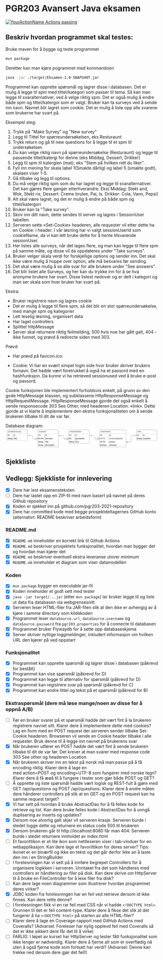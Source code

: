 # PGR203 Avansert Java eksamen
[![YourActionName Actions passing](https://github.com/kristiania-pgr203-2021/pgr203-exam-q10357/workflows/JDBC/badge.svg)](https://github.com/kristiania-pgr203-2021/pgr203-exam-q10357/actions)

## Beskriv hvordan programmet skal testes:

Bruke maven for å bygge og teste programmet
```bash
mvn package
```

Deretter kan man kjøre pogrammet med kommandoen
```bash
java -jar ./target/Eksamen-1.0-SNAPSHOT.jar
```
Programmet kan opprette spørsmål og lagrer disse i databasen. Det er mulig å legge til spm med tittel/kategori som passer til tema. Så kan man legge til svaralternativer, ved å velge riktig spm. 
Det er også mulig å endre både spm og tittel/katergoi som er valgt. Bruker kan ta surveys ved å sende inn navn. Navnet blir lagret som cookie. 
Det er mulig å liste opp alle svarene som brukerne har svart på. 

Eksempel steg:
1. Trykk på "Make Survey" og "New survey"
2. Legg til Tittel for spørreundersøkelsen, eks Resturaunt
3. Trykk return og gå til new questions for å legge til et spm til undersøkelsen
4. Du kan velge riktig navn på spørreundersøkelse (Resturaunt) og legge til passende tittel/katergi for denne (eks Middag, Dessert, Drikker)
5. Legg til spm til katergien (mat), eks "Stem på hvilken rett du liker".
6. Fyll inn mening for skala label 1(Smakte dårlig) og label 5 (smakte godt), skalaen viser 1-5.
7. Gå tilbake og legg til options.
8. Du må velge riktig spm som du har lagret og legge til svaralternativer. Det kan gjøres flere ganger etterhverandre. Eks( Middag: Stekt and, Wok, Stekt ris, Dessert: Creme brulee, Pai, Is. Drikker: Cola, Vann, Pepsi)
9. Alt skal være lagret, og det er mulig å endre på både spm og tittel/katergori
10. Bruker kan ta "Take survey".
11. Skriv inn ditt navn, dette sendes til server og lagres i SessionUser tabellen.
12. Serveren sette «Set-Cookie» headeren, alle requester vil etter dette ha en Cookie: i header. I vår løsning har vi valgt sessionUserId som cookieName, da vi kan lett bruke dette for å hente tilsvarende sessionUser.
13. Her listes alle surveys, når det lages flere, og man kan legge til flere spm på samme måte, og disse vil da oppdateres under "Take surveys".
14. Bruker velger skala verdi for forskjellige options og sender inn. Det skal ikke være mulig å hoppe over option, alle må besvares før sending.
15. Det skal være mulig å se alle svar for alle brukere under "See answers".
16. Det blir listet alle Surveys, og her kan du trykke inn for å se hva anonyme brukere har svart. Disse listest nedover og er delt i kategori og man ser skala som hver bruker har svart på.

Ekstra:
* Bruker registrere navn og lagres cookie
* Det er mulig å legge til flere spm, så det blir en stor spørreundersøkelse, med mange spm og kategorier
* Lett leselig løsning, organisert data
* Har laget controllers
* Splittet httpMessage
* Server skal returnere riktig feilmelding, 500 hvis noe har gått galt, 404 - ikke funnet, og prøvd å redirecte siden med 303.

Prøvd:
* Har prøvd på favicon.ico: 

* Cookie:
Vi har en svært simpel login side hvor bruker skriver brukers fornavn. Det hadde vært foretrukket å også ha et passord med en hashfunksjon. Da kunne vi ha retrieved sessionused ved å bruke e-post og passord.

Cookie funksjonen ble implementert forholdsvis enkelt, på grunn av den gode HttpMessage klassen, og subklassene HttpResponseMessage og HttpRequestMessage. HttpResponseMessage gjorde det også enkelt å sende responsecode 303 See Other, med headeren Location: «link».
Dette gjorde at vi klarte å implementere den ekstra funksjonaliteten om å sende brukeren tilbake til dit de var før.

Database diagram:
![database_diagram](./database_diagram.svg)

## Sjekkliste

## Vedlegg: Sjekkliste for innlevering

* [x] Dere har lest eksamensteksten
* [ ] Dere har lastet opp en ZIP-fil med navn basert på navnet på deres Github repository
* [x] Koden er sjekket inn på github.com/pgr203-2021-repository
* [x] Dere har committed kode med begge prosjektdeltagernes GitHub konto (alternativt: README beskriver arbeidsform)

### README.md

* [x] `README.md` inneholder en korrekt link til Github Actions
* [x] `README.md` beskriver prosjektets funksjonalitet, hvordan man bygger det og hvordan man kjører det
* [x] `README.md` beskriver eventuell ekstra leveranse utover minimum
* [x] `README.md` inneholder et diagram som viser datamodellen

### Koden

* [x] `mvn package` bygger en executable jar-fil
* [x] Koden inneholder et godt sett med tester
* [x] `java -jar target/...jar` (etter `mvn package`) lar bruker legge til og liste ut data fra databasen via webgrensesnitt
* [x] Serveren leser HTML-filer fra JAR-filen slik at den ikke er avhengig av å kjøre i samme directory som kildekoden
* [x] Programmet leser `dataSource.url`, `dataSource.username` og `dataSource.password` fra `pgr203.properties` for å connecte til databasen
* [x] Programmet bruker Flywaydb for å sette opp databaseskjema
* [x] Server skriver nyttige loggmeldinger, inkludert informasjon om hvilken URL den kjører på ved oppstart

### Funksjonalitet

* [x] Programmet kan opprette spørsmål og lagrer disse i databasen (påkrevd for bestått)
* [x] Programmet kan vise spørsmål (påkrevd for D)
* [x] Programmet kan legge til alternativ for spørsmål (påkrevd for D)
* [x] Programmet kan registrere svar på spørsmål (påkrevd for C)
* [x] Programmet kan endre tittel og tekst på et spørsmål (påkrevd for B)

### Ekstraspørsmål (dere må løse mange/noen av disse for å oppnå A/B)

* [ ] Før en bruker svarer på et spørsmål hadde det vært fint å la brukeren registrere navnet sitt. Klarer dere å implementere dette med cookies? Lag en form med en POST request der serveren sender tilbake Set-Cookie headeren. Browseren vil sende en Cookie header tilbake i alle requester. Bruk denne til å legge inn navnet på brukerens svar
* [x] Når brukeren utfører en POST hadde det vært fint å sende brukeren tilbake til dit de var før. Det krever at man svarer med response code 303 See other og headeren Location
* [x] Når brukeren skriver inn en tekst på norsk må man passe på å få encoding riktig. Klarer dere å lage en <form> med action=POST og encoding=UTF-8 som fungerer med norske tegn? Klarer dere å få æøå til å fungere i tester som gjør både POST og GET?
* [ ] Å opprette og liste spørsmål hadde vært logisk og REST-fult å gjøre med GET /api/questions og POST /api/questions. Klarer dere å endre måten dere hånderer controllers på slik at en GET og en POST request kan ha samme request target?
* [x] Vi har sett på hvordan å bruke AbstractDao for å få felles kode for retrieve og list. Kan dere bruke felles kode i AbstractDao for å unngå duplisering av inserts og updates?
* [x] Dersom noe alvorlig galt skjer vil serveren krasje. Serveren burde i stedet logge dette og returnere en status code 500 til brukeren
* [x] Dersom brukeren går til http://localhost:8080 får man 404. Serveren burde i stedet returnere innholdet av index.html
* [ ] Et favorittikon er et lite ikon som nettleseren viser i tab-vinduer for en webapplikasjon. Kan dere lage et favorittikon for deres server? Tips: ikonet er en binærfil og ikke en tekst og det går derfor ikke an å laste den inn i en StringBuilder
* [ ] I forelesningen har vi sett på å innføre begrepet Controllers for å organisere logikken i serveren. Unntaket fra det som håndteres med controllers er håndtering av filer på disk. Kan dere skrive om HttpServer til å bruke en FileController for å lese filer fra disk?
* [ ] Kan dere lage noen diagrammer som illustrerer hvordan programmet deres virker?
* [x] JDBC koden fra forelesningen har en feil ved retrieve dersom id ikke finnes. Kan dere rette denne?
* [ ] I forelesningen fikk vi en rar feil med CSS når vi hadde `<!DOCTYPE html>`. Grunnen til det er feil content-type. Klarer dere å fikse det slik at det fungerer å ha `<!DOCTYPE html>` på starten av alle HTML-filer?
* [ ] Klarer dere å lage en Coverage-rapport med GitHub Actions med Coveralls? (Advarsel: Foreleser har nylig opplevd feil med Coveralls så det er ikke sikkert dere får det til å virke)
* [ ] FARLIG: I løpet av kurset har HttpServer og tester fått funksjonalitet som ikke lenger er nødvendig. Klarer dere å fjerne alt som er overflødig nå uten å også fjerne kode som fortsatt har verdi? (Advarsel: Denne kan trekke ned dersom dere gjør det feil!)